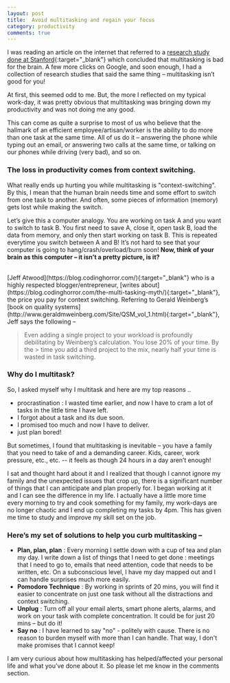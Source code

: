 ```yaml
---
layout: post
title:  Avoid multitasking and regain your focus
category: productivity
comments: true
---
```


I was reading an article on the internet that referred to a [research study done at Stanford](http://news.stanford.edu/2009/08/24/multitask-research-study-082409/){:target="_blank"} which concluded that multitasking is bad for the brain. A few more clicks on Google, and soon enough, I had a collection of research studies that said the same thing – multitasking isn’t good for you! <!--readmore-->

At first, this seemed odd to me. But, the more I reflected on my typical work-day, it was pretty obvious that multitasking was bringing down my productivity and was not doing me any good. 

This can come as quite a surprise to most of us who believe that the hallmark of an efficient employee/artisan/worker is the ability to do more than one task at the same time. All of us do it – answering the phone while typing out an email, or answering two calls at the same time, or talking on our phones while driving (very bad), and so on. 

### The loss in productivity comes from context switching.

What really ends up hurting you while multitasking is "context-switching". By this, I mean that the human brain needs time and some effort to switch from one task to another. And often, some pieces of information (memory) gets lost while making the switch.

Let’s give this a computer analogy. You are working on task A and you want to switch to task B. You first need to save A, close it, open task B, load the data from memory, and only then start working on task B. This is repeated everytime you switch between A and B! It’s not hard to see that your computer is going to hang/crash/overload/burn soon! **Now, think of your brain as this computer – it isn’t a pretty picture, is it?**

<br>
[Jeff Atwood](https://blog.codinghorror.com/){:target="_blank"} who is a highly respected blogger/entrepreneur, [writes about](https://blog.codinghorror.com/the-multi-tasking-myth/){:target="_blank"}, the price you pay for context switching. Referring to Gerald Weinberg’s [book on quality systems](http://www.geraldmweinberg.com/Site/QSM_vol_1.html){:target="_blank"}, Jeff says the following –

<br> 

> Even adding a single project to your workload is profoundly debilitating by Weinberg’s calculation. You lose 20% of your time. By the > time you add a third project to the mix, nearly half your time is wasted in task switching.


### Why do I multitask?

So, I asked myself why I multitask and here are my top reasons .. 
- procrastination : I wasted time earlier, and now I have to cram a lot of tasks in the little time I have left.
- I forgot about a task and its due soon.
- I promised too much and now I have to deliver.
- just plan bored!

But sometimes, I found that multitasking is inevitable – you have a family that you need to take of and a demanding career. Kids, career, work pressure, etc., etc. -- it feels as though 24 hours in a day aren’t enough!

I sat and thought hard about it and I realized that though I cannot ignore my family and the unexpected issues that crop up, there is a significant number of things that I can anticipate and plan properly for. I began working at it and I can see the difference in my life. I actually have a little more time every morning to try and cook something for my family, my work-days are no longer chaotic and I end up completing my tasks by 4pm. This has given me time to study and improve my skill set on the job. 

### Here’s my set of solutions to help you curb multitasking –

- **Plan, plan, plan** : Every morning I settle down with a cup of tea and plan my day. I write down a list of things that I need to get done : meetings that I need to go to, emails that need attention, code that needs to be written, etc. On a subconscious level, I have my day mapped out and I can handle surprises much more easily.  
- **Pomodoro Technique** : By working in sprints of 20 mins, you will find it easier to concentrate on just one task without all the distractions and context switching.
- **Unplug** : Turn off all your email alerts, smart phone alerts, alarms, and work on your task with complete concentration. It could be for just 20 mins – but do it!
- **Say no**  : I have learned to say "no" - politely with cause. There is no reason to burden myself with more than I can handle. That way, I don't make promises that I cannot keep!

I am very curious about how multitasking has helped/affected your personal life and what you’ve done about it. So please let me know in the comments section.

